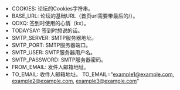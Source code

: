 - COOKIES: 论坛的Cookies字符串。
- BASE_URL: 论坛的基础URL（首页url需要带最后的/）。
- QDXQ: 签到时使用的心情（kx）。
- TODAYSAY: 签到时想说的话。
- SMTP_SERVER: SMTP服务器地址。
- SMTP_PORT: SMTP服务器端口。
- SMTP_USER: SMTP服务器用户名。
- SMTP_PASSWORD: SMTP服务器密码。
- FROM_EMAIL: 发件人邮箱地址。
- TO_EMAIL: 收件人邮箱地址。 TO_EMAIL="example1@example.com, example2@example.com, example3@example.com"
